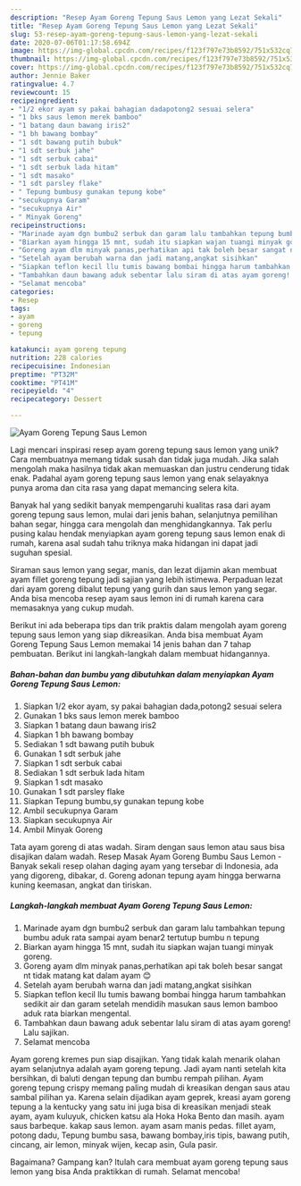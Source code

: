 ```yaml
---
description: "Resep Ayam Goreng Tepung Saus Lemon yang Lezat Sekali"
title: "Resep Ayam Goreng Tepung Saus Lemon yang Lezat Sekali"
slug: 53-resep-ayam-goreng-tepung-saus-lemon-yang-lezat-sekali
date: 2020-07-06T01:17:58.694Z
image: https://img-global.cpcdn.com/recipes/f123f797e73b8592/751x532cq70/ayam-goreng-tepung-saus-lemon-foto-resep-utama.jpg
thumbnail: https://img-global.cpcdn.com/recipes/f123f797e73b8592/751x532cq70/ayam-goreng-tepung-saus-lemon-foto-resep-utama.jpg
cover: https://img-global.cpcdn.com/recipes/f123f797e73b8592/751x532cq70/ayam-goreng-tepung-saus-lemon-foto-resep-utama.jpg
author: Jennie Baker
ratingvalue: 4.7
reviewcount: 15
recipeingredient:
- "1/2 ekor ayam sy pakai bahagian dadapotong2 sesuai selera"
- "1 bks saus lemon merek bamboo"
- "1 batang daun bawang iris2"
- "1 bh bawang bombay"
- "1 sdt bawang putih bubuk"
- "1 sdt serbuk jahe"
- "1 sdt serbuk cabai"
- "1 sdt serbuk lada hitam"
- "1 sdt masako"
- "1 sdt parsley flake"
- " Tepung bumbusy gunakan tepung kobe"
- "secukupnya Garam"
- "secukupnya Air"
- " Minyak Goreng"
recipeinstructions:
- "Marinade ayam dgn bumbu2 serbuk dan garam lalu tambahkan tepung bumbu aduk rata sampai ayam benar2 tertutup bumbu n tepung"
- "Biarkan ayam hingga 15 mnt, sudah itu siapkan wajan tuangi minyak goreng."
- "Goreng ayam dlm minyak panas,perhatikan api tak boleh besar sangat nt tidak matang kat dalam ayam 😊"
- "Setelah ayam berubah warna dan jadi matang,angkat sisihkan"
- "Siapkan teflon kecil llu tumis bawang bombai hingga harum tambahkan sedikit air dan garam setelah mendidih masukan saus lemon bamboo aduk rata biarkan mengental."
- "Tambahkan daun bawang aduk sebentar lalu siram di atas ayam goreng! Lalu sajikan."
- "Selamat mencoba"
categories:
- Resep
tags:
- ayam
- goreng
- tepung

katakunci: ayam goreng tepung 
nutrition: 228 calories
recipecuisine: Indonesian
preptime: "PT32M"
cooktime: "PT41M"
recipeyield: "4"
recipecategory: Dessert

---
```



![Ayam Goreng Tepung Saus Lemon](https://img-global.cpcdn.com/recipes/f123f797e73b8592/751x532cq70/ayam-goreng-tepung-saus-lemon-foto-resep-utama.jpg)

Lagi mencari inspirasi resep ayam goreng tepung saus lemon yang unik? Cara membuatnya memang tidak susah dan tidak juga mudah. Jika salah mengolah maka hasilnya tidak akan memuaskan dan justru cenderung tidak enak. Padahal ayam goreng tepung saus lemon yang enak selayaknya punya aroma dan cita rasa yang dapat memancing selera kita.

Banyak hal yang sedikit banyak mempengaruhi kualitas rasa dari ayam goreng tepung saus lemon, mulai dari jenis bahan, selanjutnya pemilihan bahan segar, hingga cara mengolah dan menghidangkannya. Tak perlu pusing kalau hendak menyiapkan ayam goreng tepung saus lemon enak di rumah, karena asal sudah tahu triknya maka hidangan ini dapat jadi suguhan spesial.

Siraman saus lemon yang segar, manis, dan lezat dijamin akan membuat ayam fillet goreng tepung jadi sajian yang lebih istimewa. Perpaduan lezat dari ayam goreng dibalut tepung yang gurih dan saus lemon yang segar. Anda bisa mencoba resep ayam saus lemon ini di rumah karena cara memasaknya yang cukup mudah.


Berikut ini ada beberapa tips dan trik praktis dalam mengolah ayam goreng tepung saus lemon yang siap dikreasikan. Anda bisa membuat Ayam Goreng Tepung Saus Lemon memakai 14 jenis bahan dan 7 tahap pembuatan. Berikut ini langkah-langkah dalam membuat hidangannya.

<!--inarticleads1-->

##### Bahan-bahan dan bumbu yang dibutuhkan dalam menyiapkan Ayam Goreng Tepung Saus Lemon:

1. Siapkan 1/2 ekor ayam, sy pakai bahagian dada,potong2 sesuai selera
1. Gunakan 1 bks saus lemon merek bamboo
1. Siapkan 1 batang daun bawang iris2
1. Siapkan 1 bh bawang bombay
1. Sediakan 1 sdt bawang putih bubuk
1. Gunakan 1 sdt serbuk jahe
1. Siapkan 1 sdt serbuk cabai
1. Sediakan 1 sdt serbuk lada hitam
1. Siapkan 1 sdt masako
1. Gunakan 1 sdt parsley flake
1. Siapkan  Tepung bumbu,sy gunakan tepung kobe
1. Ambil secukupnya Garam
1. Siapkan secukupnya Air
1. Ambil  Minyak Goreng


Tata ayam goreng di atas wadah. Siram dengan saus lemon atau saus bisa disajikan dalam wadah. Resep Masak Ayam Goreng Bumbu Saus Lemon - Banyak sekali resep olahan daging ayam yang tersebar di Indonesia, ada yang digoreng, dibakar, d. Goreng adonan tepung ayam hingga berwarna kuning keemasan, angkat dan tiriskan. 

<!--inarticleads2-->

##### Langkah-langkah membuat Ayam Goreng Tepung Saus Lemon:

1. Marinade ayam dgn bumbu2 serbuk dan garam lalu tambahkan tepung bumbu aduk rata sampai ayam benar2 tertutup bumbu n tepung
1. Biarkan ayam hingga 15 mnt, sudah itu siapkan wajan tuangi minyak goreng.
1. Goreng ayam dlm minyak panas,perhatikan api tak boleh besar sangat nt tidak matang kat dalam ayam 😊
1. Setelah ayam berubah warna dan jadi matang,angkat sisihkan
1. Siapkan teflon kecil llu tumis bawang bombai hingga harum tambahkan sedikit air dan garam setelah mendidih masukan saus lemon bamboo aduk rata biarkan mengental.
1. Tambahkan daun bawang aduk sebentar lalu siram di atas ayam goreng! Lalu sajikan.
1. Selamat mencoba


Ayam goreng kremes pun siap disajikan. Yang tidak kalah menarik olahan ayam selanjutnya adalah ayam goreng tepung. Jadi ayam nanti setelah kita bersihkan, di baluti dengan tepung dan bumbu rempah pilihan. Ayam goreng tepung crispy memang paling mudah di kreasikan dengan saus atau sambal pilihan ya. Karena selain dijadikan ayam geprek, kreasi ayam goreng tepung a la kentucky yang satu ini juga bisa di kreasikan menjadi steak ayam, ayam kuluyuk, chicken katsu ala Hoka Hoka Bento dan masih. ayam saus barbeque. kakap saus lemon. ayam asam manis pedas. fillet ayam, potong dadu, Tepung bumbu sasa, bawang bombay,iris tipis, bawang putih, cincang, air lemon, minyak wijen, kecap asin, Gula pasir. 

Bagaimana? Gampang kan? Itulah cara membuat ayam goreng tepung saus lemon yang bisa Anda praktikkan di rumah. Selamat mencoba!
